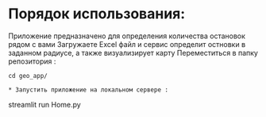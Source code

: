 
# Порядок использования:
Приложение предназначено для определения количества остановок рядом с вами
Загружаете Excel файл и сервис определит остновки в заданном радиусе, а также визуализирует карту
 Переместиться в папку репозитория :
```
cd geo_app/ 
```

```
* Запустить приложение на локальном сервере :
```
streamlit run Home.py
```
